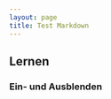```yaml
---
layout: page
title: Test Markdown
---
```


## Lernen

### Ein- und Ausblenden 

<head>
    <script language="JavaScript" type="text/javascript">
      <!--
      function alleAusblenden(){
        var elemente = document.getElementById

("ebenen").getElementsByTagName("p");
        for (var i = 0; i < elemente.length; i++) {
          elemente[i].style.display = "none";
        }
      }
      
      function einblenden(div){
        alleAusblenden()
        document.getElementById(div).style.display = 

"inline";
      }
      
      //-->
    </script>
  </head>
  <body>
  <div id="ebenen">  
    <li><a href="#" onclick="einblenden('ebene2'); return 

false;">Nierenphysiologie</a></li>
    
      <p id="ebene2" style="display:none;">
        Glomerulus<br>Tubulus
      </p>
    
<li><a href="#" onclick="einblenden('ebene3'); return 

false;">nfi </a></li>
       <p id="ebene3" style="display:none;">
        Glomerul<br>Tubul
      </p>
</div>
	</body>

### Ein- und Ausblenden

<div id="akkordeon">

<a class="show" href="#akkordeon">Zusätzliche Infos</a>
<a class="hide" href="#">Weniger Infos</a>

<div class="inhalt">
<h3>Gut zu Wissen</h3>
Lorem ipsum dolor sit amet, consectetuer adipiscing elit. Aenean commodo ligula eget dolor. Aenean massa. Cum sociis natoque penatibus et magnis dis parturient montes, nascetur ridiculus mus. Donec quam felis, ultricies nec, pellentesque eu, pretium quis, sem. Nulla consequat massa quis enim. Donec pede justo, fringilla vel, aliquet nec, vulputate eget, arcu. In enim justo, rhoncus ut, imperdiet a, venenatis vitae, justo.
</div>

</div>

#akkordeon:not(:target) .inhalt,
#akkordeon:not(:target) .hide,
#akkordeon:target .show {display: none;}
#akkordeon:target .inhalt {display: block;}
.inhalt {
box-shadow: inset 0px 0px 10px rgba(0,0,0,0.3);
padding: 20px 20px 1px;
margin: 0px 0px 10px;
}
.show,
.hide {
padding:10px;
background: rgb(254, 164, 0);
box-shadow:none!important;
color:#fff;
font-weight:bold;
}
.show:hover,
.hide:hover {
background: rgb(255, 214, 118);
color:#fff!important;
transition:0.2s all ease-in-out!important;
}
